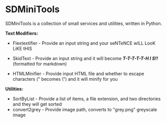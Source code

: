 # SDMiniTools
SDMiniTools is a collection of small services and utilities, written in Python.

**Text Modifiers:**
- Flextextifier - Provide an input string and your seNTeNCE wILL LooK LiKE tHIS

- SkidText - Provide an input string and it will become ***T-T-T-T-T-H  I   S!!*** (formatted for markdown)

- HTMLMinifier - Provide input HTML file and whether to escape characters (" becomes \\") and it will minify for you

**Utilities:**
- SortByList - Provide a list of items, a file extension, and two directories and they will get sorted
- convert2grey - Provide image path, converts to "grey.png" greyscale image
